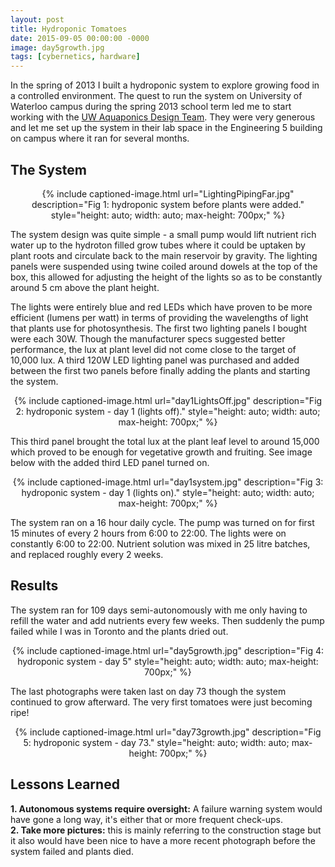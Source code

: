 ```yaml
---
layout: post
title: Hydroponic Tomatoes
date: 2015-09-05 00:00:00 -0000
image: day5growth.jpg
tags: [cybernetics, hardware]
---
```

In the spring of 2013 I built a hydroponic system to explore growing food in a controlled environment. The quest to 
run the system on University of Waterloo campus during the spring 2013 school term led me to start working with the 
[UW Aquaponics Design Team][UW Aquaponics Design Team]. They were very generous and let me set up the system in their lab space in the Engineering 5 
building on campus where it ran for several months.

<h2 class="section-heading">The System</h2>
<p>
</p>
<div style="text-align: center;">
{% include captioned-image.html url="LightingPipingFar.jpg" description="Fig 1: hydroponic system before plants were added." style="height: auto; width: auto; max-height: 700px;" %}
</div>

<p>
The system design was quite simple - a small pump would lift nutrient rich water up to the hydroton filled grow tubes where it could be uptaken by plant roots and circulate back to the main reservoir by gravity. The lighting panels were suspended using twine coiled around dowels at the top of the box, this allowed for adjusting the height of the lights so as to be constantly around 5 cm above the plant height.
</p>
<p>
The lights were entirely blue and red LEDs which have proven to be more efficient (lumens per watt) in terms of providing the wavelengths of light that plants use for photosynthesis. The first two lighting panels I bought were each 30W. Though the manufacturer specs suggested better performance, the lux at plant level did not come close to the target of 10,000 lux. 
A third 120W LED lighting panel was purchased and added between the first two panels before finally adding the plants and starting the system. </p>
<div style="text-align: center;">
{% include captioned-image.html url="day1LightsOff.jpg" description="Fig 2: hydroponic system - day 1 (lights off)." style="height: auto; width: auto; max-height: 700px;" %}
</div>

This third panel brought the total lux at the plant leaf level to around 15,000 which proved to be enough for vegetative growth and fruiting. See image below with the added third LED panel turned on.

<div style="text-align: center;">
{% include captioned-image.html url="day1system.jpg" description="Fig 3: hydroponic system - day 1 (lights on)." style="height: auto; width: auto; max-height: 700px;" %}
</div>

<p>
The system ran on a 16 hour daily cycle. The pump was turned on for first 15 minutes of every 2 hours from 6:00 to 22:00. The lights were on constantly 6:00 to 22:00. Nutrient solution was mixed in 25 litre batches, and replaced roughly every 2 weeks.
</p>
<h2 class="section-heading">Results</h2>
<p>
The system ran for 109 days semi-autonomously with me only having to refill the water and add nutrients every few weeks. 
Then suddenly the pump failed while I was in Toronto and the plants dried out.
</p>

<div style="text-align: center;">
{% include captioned-image.html url="day5growth.jpg" description="Fig 4: hydroponic system - day 5" style="height: auto; width: auto; max-height: 700px;" %}
</div>

<p>
The last photographs were taken last on day 73 though the system continued to grow afterward. The very first tomatoes were just becoming ripe!
</p>

<div style="text-align: center;">
{% include captioned-image.html url="day73growth.jpg" description="Fig 5: hydroponic system - day 73." style="height: auto; width: auto; max-height: 700px;" %}
</div>

<h2 class="section-heading">Lessons Learned</h2>
<p>
<strong>1. Autonomous systems require oversight:</strong> A failure warning system would have gone a long way, it's either that or more frequent check-ups.<br><strong>2. Take more pictures:</strong> this is mainly referring to the construction stage but it also would have been nice to have a more recent photograph before the system failed and plants died.
</p>

[UW Aquaponics Design Team]: https://tstesco.github.io/aquaponics-waterloo/
